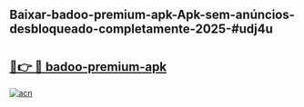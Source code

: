 ## Baixar-badoo-premium-apk-Apk-sem-anúncios-desbloqueado-completamente-2025-#udj4u

# <h2><a href="https://ainizakaria.my?title=badoo-premium-apk&ref=22M">🔗👉 🔴 badoo-premium-apk</a></h2>

[![acn](https://github.com/user-attachments/assets/0f9c940e-d8b0-45ae-aac7-cd30a18b3e1c)](https://ainizakaria.my?title=badoo-premium-apk&ref=22M)

